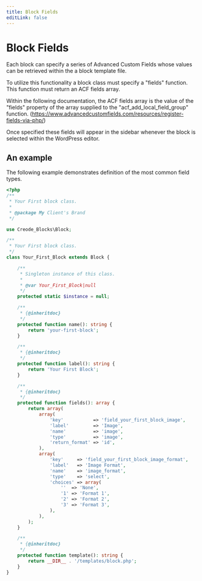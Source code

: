 ```yaml
---
title: Block Fields
editLink: false
---
```


# Block Fields

Each block can specify a series of Advanced Custom Fields whose values can be retrieved within the a block template file.

To utilize this functionality a block class must specify a "fields" function. This function must return an ACF fields array.

Within the following documentation, the ACF fields array is the value of the "fields" property of the array supplied to the "acf_add_local_field_group" function. (https://www.advancedcustomfields.com/resources/register-fields-via-php/)

Once specified these fields will appear in the sidebar whenever the block is selected within the WordPress editor.

## An example

The following example demonstrates definition of the most common field types.

```php
<?php
/**
 * Your First block class.
 *
 * @package My Client's Brand
 */

use Creode_Blocks\Block;

/**
 * Your First block class.
 */
class Your_First_Block extends Block {

	/**
	 * Singleton instance of this class.
	 *
	 * @var Your_First_Block|null
	 */
	protected static $instance = null;

	/**
	 * {@inheritdoc}
	 */
	protected function name(): string {
		return 'your-first-block';
	}

	/**
	 * {@inheritdoc}
	 */
	protected function label(): string {
		return 'Your First Block';
	}

	/**
	 * {@inheritdoc}
	 */
	protected function fields(): array {
		return array(
			array(
				'key'           => 'field_your_first_block_image',
				'label'         => 'Image',
				'name'          => 'image',
				'type'          => 'image',
				'return_format' => 'id',
			),
			array(
				'key'     => 'field_your_first_block_image_format',
				'label'   => 'Image Format',
				'name'    => 'image_format',
				'type'    => 'select',
				'choices' => array(
					''  => 'None',
					'1' => 'Format 1',
					'2' => 'Format 2',
					'3' => 'Format 3',
				),
			),
		);
	}

	/**
	 * {@inheritdoc}
	 */
	protected function template(): string {
		return __DIR__ . '/templates/block.php';
	}
}
```